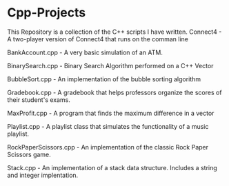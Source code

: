 # Cpp-Projects

This Repository is a collection of the C++ scripts I have written. 
Connect4 - A two-player version of Connect4 that runs on the comman line

BankAccount.cpp - A very basic simulation of an ATM.

BinarySearch.cpp - Binary Search Algorithm performed on a C++ Vector

BubbleSort.cpp - An implementation of the bubble sorting algorithm

Gradebook.cpp - A gradebook that helps professors organize the scores of their student's exams.

MaxProfit.cpp - A program that finds the maximum difference in a vector 

Playlist.cpp - A playlist class that simulates the functionality of a music playlist.

RockPaperScissors.cpp - An implementation of the classic Rock Paper Scissors game.

Stack.cpp - An implementation of a stack data structure. Includes a string and integer implentation.



